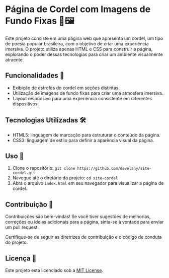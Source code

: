 # Página de Cordel com Imagens de Fundo Fixas 📜🖼️

Este projeto consiste em uma página web que apresenta um cordel, um tipo de poesia popular brasileira, com o objetivo de criar uma experiência imersiva. O projeto utiliza apenas HTML e CSS para construir a página, explorando o poder dessas tecnologias para criar um ambiente visualmente atraente.

## Funcionalidades 🎯

- Exibição de estrofes do cordel em seções distintas.
- Utilização de imagens de fundo fixas para criar uma atmosfera imersiva.
- Layout responsivo para uma experiência consistente em diferentes dispositivos.

## Tecnologias Utilizadas 🛠️

- HTML5: linguagem de marcação para estruturar o conteúdo da página.
- CSS3: linguagem de estilo para definir a aparência visual da página.

## Uso 🚀

1. Clone o repositório: `git clone https://github.com/develany/site-cordel.git`
2. Navegue até o diretório do projeto: `cd site-cordel`
3. Abra o arquivo `index.html` em seu navegador para visualizar a página de cordel.

## Contribuição 🤝

Contribuições são bem-vindas! Se você tiver sugestões de melhorias, correções ou ideias adicionais para a página, sinta-se à vontade para enviar um pull request.

Certifique-se de seguir as diretrizes de contribuição e o código de conduta do projeto.

## Licença 📄

Este projeto está licenciado sob a [MIT License](https://opensource.org/licenses/MIT).

